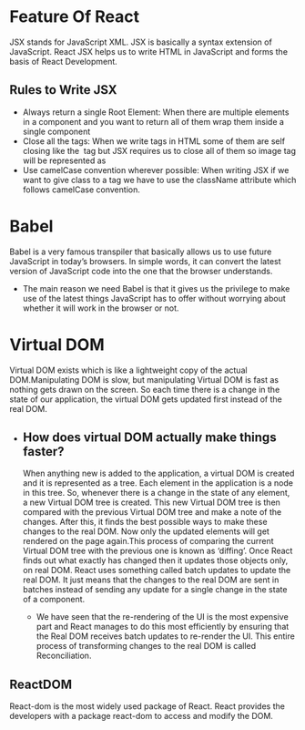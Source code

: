 # Feature Of React
JSX stands for JavaScript XML. JSX is basically a syntax extension of JavaScript. React JSX helps us to write HTML in JavaScript and forms the basis of React Development.
## Rules to Write JSX
- Always return a single Root Element: When there are multiple elements in a component and you want to return all of them wrap them inside a single component
- Close all the tags: When we write tags in HTML some of them are self closing like the <img> tag but JSX requires us to close all of them so image tag will be represented as <img />
- Use camelCase convention wherever possible: When writing JSX if we want to give class to a tag we have to use the className attribute which follows camelCase convention.
# Babel
Babel is a very famous transpiler that basically allows us to use future JavaScript in today’s browsers. In simple words, it can convert the latest version of JavaScript code into the one that the browser understands.
- The main reason we need Babel is that it gives us the privilege to make use of the latest things JavaScript has to offer without worrying about whether it will work in the browser or not.
# Virtual DOM
Virtual DOM exists which is like a lightweight copy of the actual DOM.Manipulating DOM is slow, but manipulating Virtual DOM is fast as nothing gets drawn on the screen. So each time there is a change in the state of our application, the virtual DOM gets updated first instead of the real DOM. 
- ## How does virtual DOM actually make things faster?
  When anything new is added to the application, a virtual DOM is created and it is represented as a tree. Each element in the application is a node in this tree. So, whenever there is a change in the state of any element, a new Virtual DOM tree is created. This new Virtual DOM tree is then compared with the previous Virtual DOM tree and make a note of the changes. After this, it finds the best possible ways to make these changes to the real DOM. Now only the updated elements will get rendered on the page again.This process of comparing the current Virtual DOM tree with the previous one is known as ‘diffing’. Once React finds out what exactly has changed then it updates those objects only, on real DOM. React uses something called batch updates to update the real DOM. It just means that the changes to the real DOM are sent in batches instead of sending any update for a single change in the state of a component.

  - We have seen that the re-rendering of the UI is the most expensive part and React manages to do this most efficiently by ensuring that the Real DOM receives batch updates to re-render the UI. This entire process of transforming changes to the real DOM is called Reconciliation.
 
## ReactDOM
React-dom is the most widely used package of React. React provides the developers with a package react-dom to access and modify the DOM.
